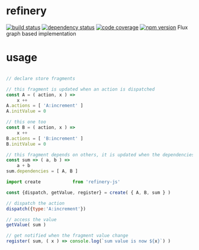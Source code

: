 # refinery


[![build status](https://img.shields.io/travis/Platane/refinery.svg?style=flat-square)](https://travis-ci.org/Platane/refinery)
[![dependency status](https://img.shields.io/david/Platane/refinery.svg?style=flat-square)](https://david-dm.org/platane/refinery)
[![code coverage](https://img.shields.io/coveralls/Platane/refinery.svg?style=flat-square)](https://coveralls.io/repos/109857)
[![npm version](https://img.shields.io/npm/v/refinery-js.svg?style=flat)](https://www.npmjs.com/package/refinery-js)
Flux graph based implementation


# usage


```javascript

// declare store fragments

// this fragment is updated when an action is dispatched
const A = ( action, x ) =>
    x ++
A.actions = [ 'A:increment' ]
A.initValue = 0

// this one too
const B = ( action, x ) =>
    x ++
B.actions = [ 'B:increment' ]
B.initValue = 0

// this fragment depends on others, it is updated when the dependencies change
const sum => ( a, b ) =>
    a + b
sum.dependencies = [ A, B ]
```

```javascript
import create            from 'refinery-js'

const {dispatch, getValue, register} = create( { A, B, sum } )

// dispatch the action
dispatch({type:'A:increment'})

// access the value
getValue( sum )

// get notified when the fragment value change
register( sum, ( x ) => console.log(`sum value is now ${x}`) )
```
